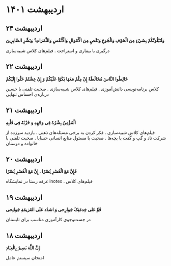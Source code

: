   
# اردیبهشت ۱۴۰۱


## ۲۳ اردیبهشت

**وَلَنَبْلُوَنَّكُمْ بِشَيْءٍ مِنَ الْخَوْفِ وَالْجُوعِ وَنَقْصٍ مِنَ الْأَمْوَالِ وَالْأَنْفُسِ وَالثَّمَرَاتِ ۗ وَبَشِّرِ الصَّابِرِينَ**

درگیری با بیماری و استراحت . فیلم‌های کلاس شبیه‌سازی


## ۲۲ اردیبهشت

**خَالِطُوا النَّاسَ مُخَالَطَةً إِنْ مِتُّمْ مَعَهَا بَكَوْا عَلَيْكُمْ وَ إِنْ عِشْتُمْ حَنُّوا إِلَيْكُمْ**

کلاس برنامه‌نویسی دانش‌آموزی . فیلم‌های کلاس شبیه‌سازی . صحبت تلفنی با حسین درباره‌ی احساس تنهایی


## ۲۱ اردیبهشت

**الْمُؤْمِنُ بِشْرُهُ فِی وَجْهِهِ وَ حُزْنُهُ فِی قَلْبِهِ**

فیلم‌های کلاس شبیه‌سازی . فکر کردن به برخی مسئله‌های ذهنی . بازدید سرزده از شرکت ناد و گپ و گفت با بچه‌ها . صحبت با مسئول منابع انسانی حسابا . صحبت تلفنی با خانواده و دوستان


## ۲۰ اردیبهشت

**فَإِنَّ مَعَ الْعُسْرِ يُسْرًا . إِنَّ مَعَ الْعُسْرِ يُسْرًا**

غرفه رستا در نمایشگاه inotex . فیلم‌های کلاس


## ۱۹ اردیبهشت

**قَوِّ عَلى‌ خِدمَتِکَ‌ جَوارِحی‌ وَ اشدُد عَلَى العَزیمَةِ جَوانِحی**

در جست‌وجوی کارآموزی مناسب برای تابستان


## ۱۸ اردیبهشت

**إِنَّ اللَّهَ بَصِيرٌ بِالْعِبَادِ**

امتحان سیستم عامل
